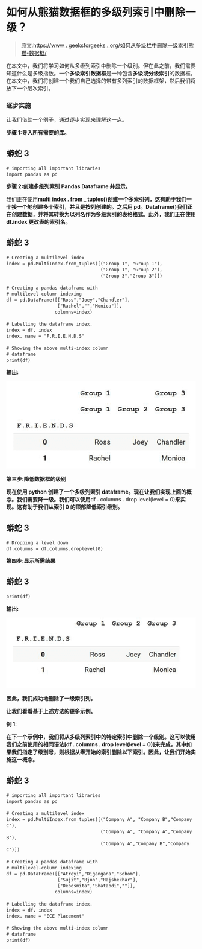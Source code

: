 # 如何从熊猫数据框的多级列索引中删除一级？

> 原文:[https://www . geeksforgeeks . org/如何从多级栏中删除一级索引熊猫-数据框/](https://www.geeksforgeeks.org/how-to-drop-a-level-from-a-multi-level-column-index-in-pandas-dataframe/)

在本文中，我们将学习如何从多级列索引中删除一个级别。但在此之前，我们需要知道什么是多级指数。一个**多级索引数据框**是一种包含**多级或分级索引**的数据框。
在本文中，我们将创建一个我们自己选择的带有多列索引的数据框架，然后我们将放下一个层次索引。

### 逐步实施

让我们借助一个例子，通过逐步实现来理解这一点。

**步骤 1:导入所有需要的库。**

## 蟒蛇 3

```
# importing all important libraries
import pandas as pd
```

**步骤 2:创建多级列索引 Pandas Dataframe 并显示。**

我们正在使用[**multi index . from _ tuples()**](https://www.geeksforgeeks.org/python-pandas-multiindex-from_tuples/)**创建一个多索引列，这有助于我们一个接一个地创建多个索引，并且是按列创建的。之后用 pd。Dataframe()我们正在创建数据，并将其转换为以列名作为多级索引的表格格式。此外，我们正在使用 df.index 更改表的索引名。**

## **蟒蛇 3**

```
# Creating a multilevel index 
index = pd.MultiIndex.from_tuples([("Group 1", "Group 1"), 
                                   ("Group 1", "Group 2"),
                                   ("Group 3","Group 3")])

# Creating a pandas dataframe with 
# multilevel-column indexing
df = pd.DataFrame([["Ross","Joey","Chandler"],
                   ["Rachel","","Monica"]], 
                  columns=index)

# Labelling the dataframe index.
index = df. index
index. name = "F.R.I.E.N.D.S"

# Showing the above multi-index column
# dataframe
print(df)
```

****输出:****

**![](img/a8a69ebd1df3540462b26c124de909ad.png)**

****第三步:降低数据框的级别****

**现在使用 python 创建了一个多级列索引 dataframe。现在让我们实现上面的概念。我们需要降一级。我们可以使用**df . columns . drop level(level = 0)**来实现。这有助于我们从索引 0 的顶部降低索引级别。**

## **蟒蛇 3**

```
# Dropping a level down
df.columns = df.columns.droplevel(0)
```

****第四步:显示所需结果****

## **蟒蛇 3**

```
print(df)
```

****输出:****

**![](img/55596eff7d382635b8d512d650507a9e.png)**

**因此，我们成功地删除了一级索引列。**

**让我们看看基于上述方法的更多示例。**

****例 1:****

**在下一个示例中，我们将从多级列索引中的特定索引中删除一个级别。这可以使用我们之前使用的相同语法[**df . columns . drop level(level = 0)**]来完成，其中如果我们指定了级别号，则根据从零开始的索引删除以下索引。因此，让我们开始实施这一概念。**

## **蟒蛇 3**

```
# importing all important libraries
import pandas as pd

# Creating a multilevel index 
index = pd.MultiIndex.from_tuples([("Company A", "Company B","Company C"), 
                                   ("Company A", "Company A","Company B"),
                                   ("Company A","Company B","Company C")])

# Creating a pandas dataframe with 
# multilevel-column indexing
df = pd.DataFrame([["Atreyi","Digangana","Sohom"],
                   ["Sujit","Bjon","Rajshekhar"],
                   ["Debosmita","Shatabdi",""]], 
                  columns=index)

# Labelling the dataframe index.
index = df. index
index. name = "ECE Placement"

# Showing the above multi-index column
# dataframe
print(df)
```